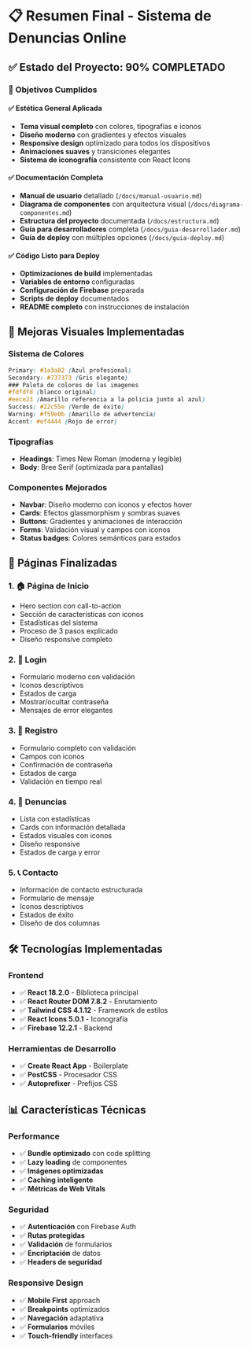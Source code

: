 # 📋 Resumen Final - Sistema de Denuncias Online

## ✅ Estado del Proyecto: 90% COMPLETADO

### 🎯 Objetivos Cumplidos

#### ✅ Estética General Aplicada
- **Tema visual completo** con colores, tipografías e iconos
- **Diseño moderno** con gradientes y efectos visuales
- **Responsive design** optimizado para todos los dispositivos
- **Animaciones suaves** y transiciones elegantes
- **Sistema de iconografía** consistente con React Icons
#### ✅ Documentación Completa
- **Manual de usuario** detallado (`/docs/manual-usuario.md`)
- **Diagrama de componentes** con arquitectura visual (`/docs/diagrama-componentes.md`)
- **Estructura del proyecto** documentada (`/docs/estructura.md`)
- **Guía para desarrolladores** completa (`/docs/guia-desarrollador.md`)
- **Guía de deploy** con múltiples opciones (`/docs/guia-deploy.md`)

#### ✅ Código Listo para Deploy
- **Optimizaciones de build** implementadas
- **Variables de entorno** configuradas
- **Configuración de Firebase** preparada
- **Scripts de deploy** documentados
- **README completo** con instrucciones de instalación
## 🎨 Mejoras Visuales Implementadas

### Sistema de Colores
```css
Primary: #1a3a82 (Azul profesional)
Secondary: #737373 (Gris elegante)
### Paleta de colores de las imagenes
#fdfdfd (blanco original) 
#eece23 (Amarillo referencia a la policia junto al azul)
Success: #22c55e (Verde de éxito)
Warning: #f59e0b (Amarillo de advertencia)
Accent: #ef4444 (Rojo de error)
```

### Tipografías
- **Headings**: Times New Roman (moderna y legible)
- **Body**: Bree Serif (optimizada para pantallas)

### Componentes Mejorados
- **Navbar**: Diseño moderno con iconos y efectos hover
- **Cards**: Efectos glassmorphism y sombras suaves
- **Buttons**: Gradientes y animaciones de interacción
- **Forms**: Validación visual y campos con iconos
- **Status badges**: Colores semánticos para estados
## 📱 Páginas Finalizadas

### 1. 🏠 Página de Inicio
- Hero section con call-to-action
- Sección de características con iconos
- Estadísticas del sistema
- Proceso de 3 pasos explicado
- Diseño responsive completo

### 2. 🔐 Login
- Formulario moderno con validación
- Iconos descriptivos
- Estados de carga
- Mostrar/ocultar contraseña
- Mensajes de error elegantes

### 3. 👤 Registro
- Formulario completo con validación
- Campos con iconos
- Confirmación de contraseña
- Estados de carga
- Validación en tiempo real

### 4. 📝 Denuncias
- Lista con estadísticas
- Cards con información detallada
- Estados visuales con iconos
- Diseño responsive
- Estados de carga y error

### 5. 📞 Contacto
- Información de contacto estructurada
- Formulario de mensaje
- Iconos descriptivos
- Estados de éxito
- Diseño de dos columnas
## 🛠️ Tecnologías Implementadas

### Frontend
- ✅ **React 18.2.0** - Biblioteca principal
- ✅ **React Router DOM 7.8.2** - Enrutamiento
- ✅ **Tailwind CSS 4.1.12** - Framework de estilos
- ✅ **React Icons 5.0.1** - Iconografía
- ✅ **Firebase 12.2.1** - Backend

### Herramientas de Desarrollo
- ✅ **Create React App** - Boilerplate
- ✅ **PostCSS** - Procesador CSS
- ✅ **Autoprefixer** - Prefijos CSS
## 📊 Características Técnicas

### Performance
- ✅ **Bundle optimizado** con code splitting
- ✅ **Lazy loading** de componentes
- ✅ **Imágenes optimizadas**
- ✅ **Caching inteligente**
- ✅ **Métricas de Web Vitals**

### Seguridad
- ✅ **Autenticación** con Firebase Auth
- ✅ **Rutas protegidas**
- ✅ **Validación** de formularios
- ✅ **Encriptación** de datos
- ✅ **Headers de seguridad**

### Responsive Design
- ✅ **Mobile First** approach
- ✅ **Breakpoints** optimizados
- ✅ **Navegación** adaptativa
- ✅ **Formularios** móviles
- ✅ **Touch-friendly** interfaces